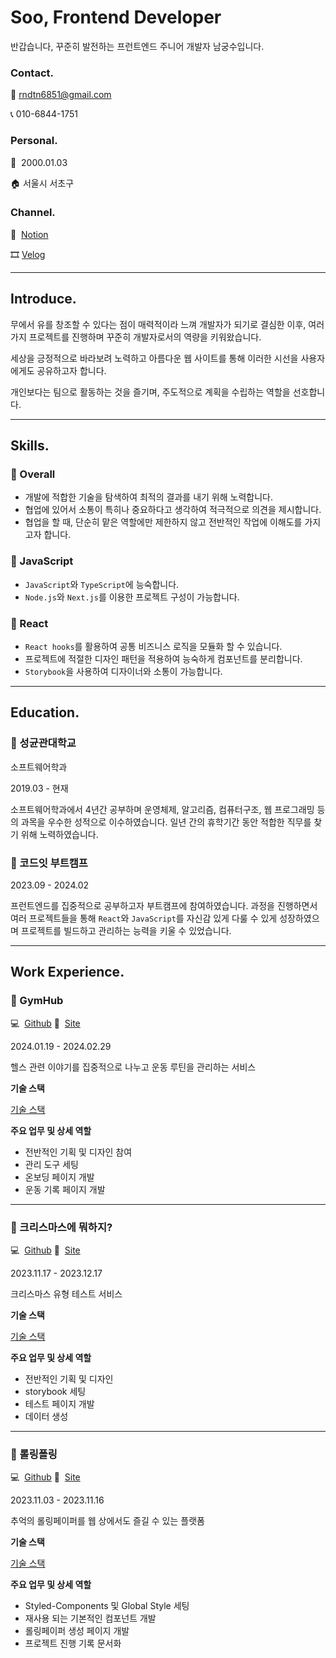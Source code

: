 # Soo, Frontend Developer

반갑습니다, 꾸준히 발전하는 프런트엔드 주니어 개발자 남궁수입니다.

### Contact.

📩  rndtn6851@gmail.com

📞  010-6844-1751

### Personal.

🎂  2000.01.03

🏠  서울시 서초구

### Channel.

🔗  [Notion](https://cooperative-cardigan-386.notion.site/Soo-Frontend-Developer-01dd1a31df9645da94e67d6757e95941?pvs=74)

🎞️  [Velog](https://velog.io/@rndtn)

---

## Introduce.

무에서 유를 창조할 수 있다는 점이 매력적이라 느껴 개발자가 되기로 결심한 이후, 여러가지 프로젝트를 진행하며 꾸준히 개발자로서의 역량을 키워왔습니다.

세상을 긍정적으로 바라보려 노력하고 아름다운 웹 사이트를 통해 이러한 시선을 사용자에게도 공유하고자 합니다.

개인보다는 팀으로 활동하는 것을 즐기며, 주도적으로 계획을 수립하는 역할을 선호합니다. 

---

## Skills.

### 📍 Overall

- 개발에 적합한 기술을 탐색하여 최적의 결과를 내기 위해 노력합니다.
- 협업에 있어서 소통이 특히나 중요하다고 생각하여 적극적으로 의견을 제시합니다.
- 협업을 할 때, 단순히 맡은 역할에만 제한하지 않고 전반적인 작업에 이해도를 가지고자 합니다.

### 📍 JavaScript

- `JavaScript`와 `TypeScript`에 능숙합니다.
- `Node.js`와 `Next.js`를 이용한 프로젝트 구성이 가능합니다.

### 📍 React

- `React hooks`를 활용하여 공통 비즈니스 로직을 모듈화 할 수 있습니다.
- 프로젝트에 적절한 디자인 패턴을 적용하여 능숙하게 컴포넌트를 분리합니다.
- `Storybook`을 사용하여 디자이너와 소통이 가능합니다.

---

## Education.

### 📍 성균관대학교

소프트웨어학과

2019.03 - 현재

소프트웨어학과에서 4년간 공부하며 운영체제, 알고리즘, 컴퓨터구조, 웹 프로그래밍 등의 과목을 우수한 성적으로 이수하였습니다. 일년 간의 휴학기간 동안 적합한 직무를 찾기 위해 노력하였습니다.

### 📍 코드잇 부트캠프

2023.09 - 2024.02

프런트엔드를 집중적으로 공부하고자 부트캠프에 참여하였습니다. 과정을 진행하면서 여러 프로젝트들을 통해 `React`와 `JavaScript`를 자신감 있게 다룰 수 있게 성장하였으며 프로젝트를 빌드하고 관리하는 능력을 키울 수 있었습니다.

---

## Work Experience.

### 📍 GymHub

💻  [Github](https://github.com/GymHubCommunity)   🍭  [Site](https://gymhub.vercel.app/signin)

2024.01.19 - 2024.02.29

헬스 관련 이야기를 집중적으로 나누고 운동 루틴을 관리하는 서비스

**기술 스택**

[기술 스택](Soo,%20Frontend%20Developer%2001dd1a31df9645da94e67d6757e95941/%E1%84%80%E1%85%B5%E1%84%89%E1%85%AE%E1%86%AF%20%E1%84%89%E1%85%B3%E1%84%90%E1%85%A2%E1%86%A8%20d2fb100d4cd24a459d795483faa70f4e.csv)

**주요 업무 및 상세 역할**

- 전반적인 기획 및 디자인 참여
- 관리 도구 세팅
- 온보딩 페이지 개발
- 운동 기록 페이지 개발

---

### 📍 크리스마스에 뭐하지?

💻  [Github](https://github.com/CrispyFront/christmas)   🍭  [Site](https://christmas-test.vercel.app/)

2023.11.17 - 2023.12.17

크리스마스 유형 테스트 서비스

**기술 스택**

[기술 스택](Soo,%20Frontend%20Developer%2001dd1a31df9645da94e67d6757e95941/%E1%84%80%E1%85%B5%E1%84%89%E1%85%AE%E1%86%AF%20%E1%84%89%E1%85%B3%E1%84%90%E1%85%A2%E1%86%A8%201a05573e001344e083f552d41f428c09.csv)

**주요 업무 및 상세 역할**

- 전반적인 기획 및 디자인
- storybook 세팅
- 테스트 페이지 개발
- 데이터 생성

---

### 📍 롤링폴링

💻  [Github](https://github.com/10-rolling/rollingPolling)   🍭  [Site](https://rollingpolling.netlify.app/) 

2023.11.03 - 2023.11.16

추억의 롤링페이퍼를 웹 상에서도 즐길 수 있는 플랫폼

**기술 스택**

[기술 스택](Soo,%20Frontend%20Developer%2001dd1a31df9645da94e67d6757e95941/%E1%84%80%E1%85%B5%E1%84%89%E1%85%AE%E1%86%AF%20%E1%84%89%E1%85%B3%E1%84%90%E1%85%A2%E1%86%A8%20359b555532ea469397a91ff6ae395b89.csv)

**주요 업무 및 상세 역할**

- Styled-Components 및 Global Style 세팅
- 재사용 되는 기본적인 컴포넌트 개발
- 롤링페이퍼 생성 페이지 개발
- 프로젝트 진행 기록 문서화
